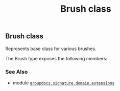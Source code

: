 ﻿---
title: Brush class
second_title: GroupDocs.Signature for Python via .NET API References
description: 
type: docs
url: /python-net/groupdocs.signature.domain.extensions/brush/
is_root: false
weight: 20
---

## Brush class

Represents base class for various brushes.



The Brush type exposes the following members:


### See Also
* module [`groupdocs.signature.domain.extensions`](..)
